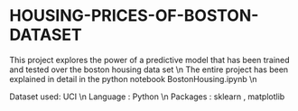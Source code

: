 # HOUSING-PRICES-OF-BOSTON-DATASET
This project explores the power of a predictive model that has been trained and tested over the boston housing data set \n
The entire project has been explained in detail in the python notebook BostonHousing.ipynb \n

Dataset used: UCI \n
Language : Python \n
Packages : sklearn , matplotlib
